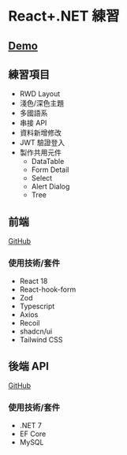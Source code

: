 
# React+.NET 練習

## [Demo](https://pm-jyun.vercel.app/)

## 練習項目

- RWD Layout
- 淺色/深色主題
- 多國語系
- 串接 API
- 資料新增修改
- JWT 驗證登入
- 製作共用元件
  - DataTable
  - Form Detail
  - Select
  - Alert Dialog
  - Tree

## 前端

[GitHub](https://github.com/njyun666666/PM.React)

### 使用技術/套件

- React 18
- React-hook-form
- Zod
- Typescript
- Axios
- Recoil
- shadcn/ui
- Tailwind CSS

## 後端 API

[GitHub](https://github.com/njyun666666/PM.Net)

### 使用技術/套件

- .NET 7
- EF Core
- MySQL

